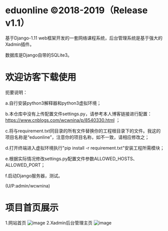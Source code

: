 # eduonline ©2018-2019（Release v1.1）
基于Django-1.11 web框架开发的一套网络课程系统，后台管理系统是基于强大的Xadmin插件。

数据库是Django自带的SQLite3。

# 欢迎访客下载使用
扼要说明：

a.自行安装python3解释器和python3虚拟环境；

b.本仓库中没有上传配置文件settings.py，请参考本人博客链接进行配置：https://www.cnblogs.com/wcwnina/p/8540330.html ；

c.将与requirement.txt同目录的所有文件替换你的工程根目录下的文件。我这的项目名称是“eduonline”，注意你的项目名称，如不一致，请相应修改之；

d.打开终端进入虚拟环境执行"pip install -r requirement.txt"安装工程所需模块；

e.根据实际情况修改settings.py配置文件参数ALLOWED_HOSTS、ALLOWED_PORT；

f.启动Django服务器，测试。

(U/P:admin/wcwnina)

# 项目首页展示
1.网站首页
![image](https://github.com/ghwcw/django-xadmin-eduonline/blob/master/static/images/README/webindex.png)
2.Xadmin后台管理主页
![image](https://github.com/ghwcw/django-xadmin-eduonline/blob/master/static/images/README/xadminhome.png)
